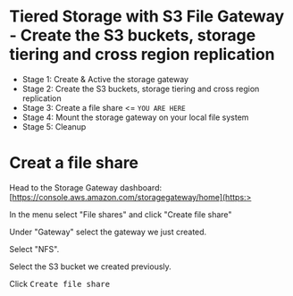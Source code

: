 # Tiered Storage with S3 File Gateway - Create the S3 buckets, storage tiering and cross region replication

- Stage 1: Create & Active the storage gateway 
- Stage 2: Create the S3 buckets, storage tiering and cross region replication 
- Stage 3: Create a file share <= `YOU ARE HERE`
- Stage 4: Mount the storage gateway on your local file system
- Stage 5: Cleanup

# Creat a file share

Head to the Storage Gateway dashboard: [https://console.aws.amazon.com/storagegateway/home](https:>

In the menu select "File shares" and click "Create file share"

Under "Gateway" select the gateway we just created.

Select "NFS".

Select the S3 bucket we created previously.

Click <kbd>Create file share</kbd>